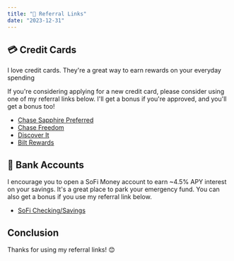 ```yaml
---
title: "🔗 Referral Links"
date: "2023-12-31"
---
```


## 💳 Credit Cards

I love credit cards. They're a great way to earn rewards on your everyday spending

If you're considering applying for a new credit card, please consider
using one of my referral links below. I'll get a bonus if you're
approved, and you'll get a bonus too!

- [Chase Sapphire Preferred](https://www.referyourchasecard.com/6j/B6PZTWK1BW)
- [Chase Freedom](https://www.referyourchasecard.com/18o/JJM3TPE58A)
- [Discover It](https://refer.discover.com/s/xgc4r2?advocate.partner_share_id=572672151)
- [Bilt Rewards](https://bilt.page/r/TBGL-GYH6)

## 🏦 Bank Accounts

I encourage you to open a SoFi Money account to earn ~4.5% APY interest on your
savings. It's a great place to park your emergency fund. You can also
get a bonus if you use my referral link below.

- [SoFi Checking/Savings](https://www.sofi.com/invite/money?gcp=ee5e268e-69b3-4e6c-bcc1-560f1cdd595f&isAliasGcp=false)

## Conclusion

Thanks for using my referral links! 😊
